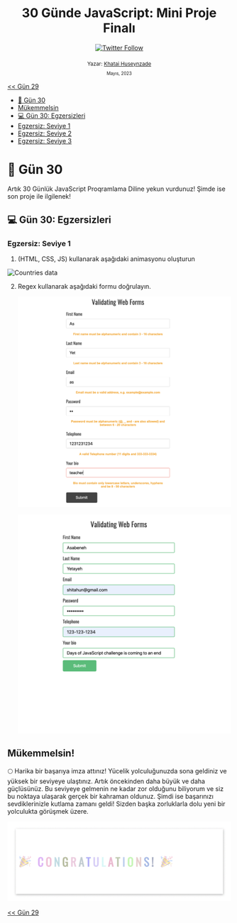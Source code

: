 <div align="center">
<h1>30 Günde JavaScript: Mini Proje Finalı</h1>

<a class="header-badge" target="_blank" href="https://twitter.com/developerkhatai">
<img alt="Twitter Follow" src="https://img.shields.io/twitter/follow/developerkhatai?style=social">
</a><br>

<sub>Yazar:
<a href="https://github.com/BilgeGates">Khatai Huseynzade</a><br>
<small> Mayıs, 2023</small>
</sub>

</div>

[<< Gün 29](../29_Gün_Mini_Proje_Animasyon_Karakterleri/29_gün_mini_proje_animasyon_karakterleri.md)

- [📔 Gün 30](#-Gün-30)
- [Mükemmelsin](#Mükemmelsin)
- [💻 Gün 30: Egzersizleri](#-Gün-30-Egzersizleri)
- [Egzersiz: Seviye 1](#Egzersiz-seviye-1)
- [Egzersiz: Seviye 2](#Egzersiz-seviye-2)
- [Egzersiz: Seviye 3](#Egzersiz-seviye-3)

# 📔 Gün 30

Artık 30 Günlük JavaScript Proqramlama Diline yekun vurdunuz! Şimde ise son proje ile ilgilenek!

## 💻 Gün 30: Egzersizleri

### Egzersiz: Seviye 1

1. (HTML, CSS, JS) kullanarak aşağıdaki animasyonu oluşturun

![Countries data](../images/.././../images/projects/dom_mini_project_countries_object_day_10.1.gif)

2. Regex kullanarak aşağıdaki formu doğrulayın.

   ![form validation](../images/.././../images/projects/dom_mini_project_form_validation_day_10.2.1.png)

   ![form validation](../images/.././../images/projects/dom_mini_project_form_validation_day_10.2.png)

## Mükemmelsin!

🌕 Harika bir başarıya imza attınız! Yücelik yolculuğunuzda sona geldiniz ve yüksek bir seviyeye ulaştınız. Artık öncekinden daha büyük ve daha güçlüsünüz. Bu seviyeye gelmenin ne kadar zor olduğunu biliyorum ve siz bu noktaya ulaşarak gerçek bir kahraman oldunuz. Şimdi ise başarınızı sevdiklerinizle kutlama zamanı geldi! Sizden başka zorluklarla dolu yeni bir yolculukta görüşmek üzere.

![Congratulations](../images/.././../images/projects/congratulations.gif)

[<< Gün 29](../29_Gün_Mini_Proje_Animasyon_Karakterleri/29_gün_mini_proje_animasyon_karakterleri.md)
